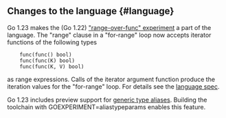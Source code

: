 ## Changes to the language {#language}

<!-- go.dev/issue/61405, CL 557835, CL 584596 -->
Go 1.23 makes the (Go 1.22) ["range-over-func" experiment](https://tip.golang.org/wiki/RangefuncExperiment) a part of the language.
The "range" clause in a "for-range" loop now accepts iterator functions of the following types

        func(func() bool)
        func(func(K) bool)
        func(func(K, V) bool)

 as range expressions.
 Calls of the iterator argument function produce the iteration values for the "for-range" loop.
 For details see the [language spec](https://tip.golang.org/ref/spec#For_statements).

<!-- go.dev/issue/46477, CL 586955, CL 586956 -->
Go 1.23 includes preview support for [generic type aliases](https://go.dev/issue/46477).
Building the toolchain with GOEXPERIMENT=aliastypeparams enables this feature.
